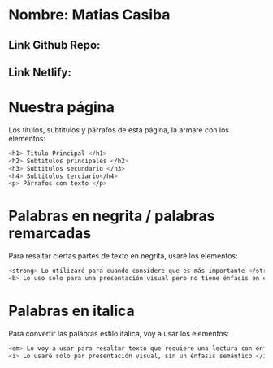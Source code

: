 # Nombre: Matias Casiba

## Link Github Repo:

## Link Netlify:

# Nuestra página
Los titulos, subtitulos y párrafos de esta página, la armaré con los elementos:

```sh
<h1> Titulo Principal </h1>
<h2> Subtitulos principales </h2>
<h3> Subtitulos secundario </h3>
<h4> Subtitulos terciario</h4>
<p> Párrafos con texto </p>
```

# Palabras en negrita / palabras remarcadas
Para resaltar ciertas partes de texto en negrita, usaré los elementos:

```sh
<strong> Lo utilizaré para cuando considere que es más importante </strong>
<b> Lo uso solo para una presentación visual pero no tiene énfasis en el texto, no es tan importante </b>
```

# Palabras en italica
Para convertir las palábras estilo italica, voy a usar los elementos:

```sh
<em> Lo voy a usar para resaltar texto que requiere una lectura con énfasis </em>
<i> Lo usaré solo par presentación visual, sin un énfasis semántico </i>
```

